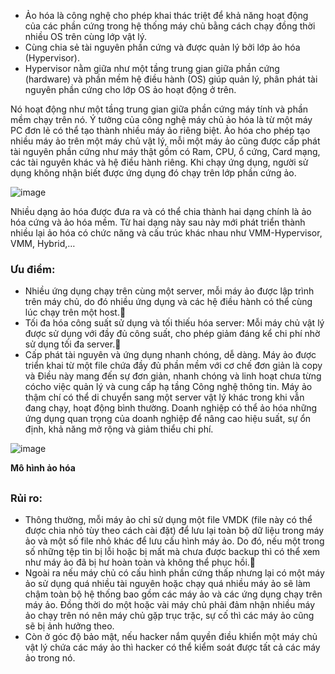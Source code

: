 * Ảo hóa là công nghệ cho phép khai thác triệt để khả năng hoạt động của các phần cứng trong hệ thống máy chủ bằng cách chạy đồng thời nhiều OS trên cùng lớp vật lý.
* Cùng chia sẻ tài nguyên phần cứng và được quản lý bởi lớp ảo hóa (Hypervisor).
* Hypervisor nằm giữa như một tầng trung gian giữa phần cứng (hardware) và phần mềm hệ điều hành (OS) giúp quản lý, phân phát tài nguyên phần cứng cho lớp OS ảo hoạt động ở trên.
	
Nó hoạt động như một tầng trung gian giữa phần cứng máy tính và phần mềm chạy trên nó. Ý tưởng của công nghệ máy chủ ảo hóa là từ một máy PC đơn lẻ có thể tạo thành nhiều máy ảo riêng biệt. Ảo hóa cho phép tạo nhiều máy ảo trên một máy chủ vật lý, mỗi một máy ảo cũng được cấp phát tài nguyên phần cứng như máy thật gồm có Ram, CPU, ổ cứng, Card mạng, các tài nguyên khác và hệ điều hành riêng. Khi chạy ứng dụng, người sử dụng không nhận biết được ứng dụng đó chạy trên lớp phần cứng ảo.

![image](https://user-images.githubusercontent.com/43572616/149745968-563b1870-722b-44fc-a104-e35cedfda011.png)

Nhiều dạng ảo hóa được đưa ra và có thể chia thành hai dạng chính là ảo hóa cứng và ảo hóa mềm. Từ hai dạng này sau này mới phát triển thành nhiều lại ảo hóa có chức năng và cấu trúc khác nhau như VMM-Hypervisor, VMM, Hybrid,…

### Ưu điểm:
* Nhiều ứng dụng chạy trên cùng một server, mỗi máy ảo được lập trình trên máy chủ, do đó nhiều ứng dụng và các hệ điều hành có thể cùng lúc chạy trên một host.
* Tối đa hóa công suất sử dụng và tối thiếu hóa server: Mỗi máy chủ vật lý được sử dụng với đầy đủ công suất, cho phép giảm đáng kể chi phí nhờ sử dụng tối đa server.
* Cấp phát tài nguyên và ứng dụng nhanh chóng, dễ dàng. Máy ảo được triển khai từ một file chứa đầy đủ phần mềm với cơ chế đơn giản là copy và Điều này mang đến sự đơn giản, nhanh chóng và linh hoạt chưa từng cócho việc quản lý và cung cấp hạ tầng Công nghệ thông tin. Máy ảo thậm chí có thể di chuyển sang một server vật lý khác trong khi vẫn đang chạy, hoạt động bình thường. Doanh nghiệp có thể ảo hóa những ứng dụng quan trọng của doanh nghiệp để nâng cao hiệu suất, sự ổn định, khả năng mở rộng và giảm thiểu chi phí.

![image](https://user-images.githubusercontent.com/43572616/149749567-93f69484-207c-4eec-84aa-c4ba5fbd9865.png)

<b>Mô hình ảo hóa</b>

##

### Rủi ro:
* Thông thường, mỗi máy ảo chỉ sử dụng một file VMDK (file này có thể được chia nhỏ tùy theo cách cài đặt) để lưu lại toàn bộ dữ liệu trong máy ảo và một số file nhỏ khác để lưu cấu hình máy ảo. Do đó, nếu một trong số những tệp tin bị lỗi hoặc bị mất mà chưa được backup thì có thể xem như máy ảo đã bị hư hoàn toàn và không thể phục hồi.
* Ngoài ra nếu máy chủ có cấu hình phần cứng thấp nhưng lại có một máy ảo sử dụng quá nhiều tài nguyên hoặc chạy quá nhiều máy ảo sẽ làm chậm toàn bộ hệ thống bao gồm các máy ảo và các ứng dụng chạy trên máy ảo. Đồng thời do một hoặc vài máy chủ phải đảm nhận nhiều máy ảo chạy trên nó nên máy chủ gặp trục trặc, sự cố thì các máy ảo cũng sẽ bị ảnh hưởng theo.
* Còn ở góc độ bảo mật, nếu hacker nắm quyền điều khiển một máy chủ vật lý chứa các máy ảo thì hacker có thể kiểm soát được tất cả các máy ảo trong nó.
